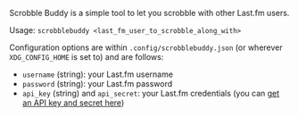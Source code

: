 Scrobble Buddy is a simple tool to let you scrobble with other Last.fm users.

Usage: `scrobblebuddy <last_fm_user_to_scrobble_along_with>`

Configuration options are within `.config/scrobblebuddy.json` (or wherever `XDG_CONFIG_HOME` is set to) and are follows:
  - `username` (string): your Last.fm username
  - `password` (string): your Last.fm password
  - `api_key` (string) and `api_secret`: your Last.fm credentials (you can [get an API key and secret here](https://www.last.fm/api/account/create))
